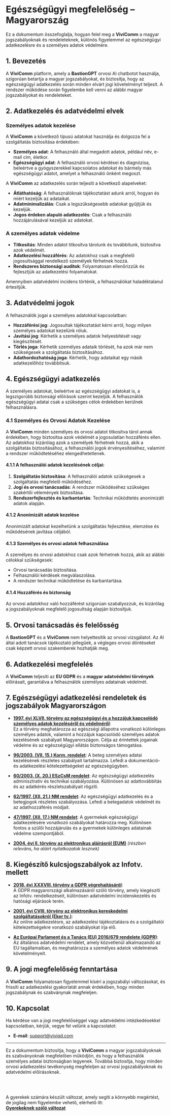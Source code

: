 # Egészségügyi megfelelőség – Magyarország

Ez a dokumentum összefoglalja, hogyan felel meg a **ViviComm** a magyar jogszabályoknak és rendeleteknek, különös figyelemmel az egészségügyi adatkezelésre és a személyes adatok védelmére.

## 1. Bevezetés

A **ViviComm** platform, amely a **BastionGPT** orvosi AI chatbotot használja, szigorúan betartja a magyar jogszabályokat, és biztosítja, hogy az egészségügyi adatkezelés során minden elvárt jogi követelményt teljesít. A rendszer működése során figyelembe kell venni az alábbi magyar jogszabályokat és rendeleteket.

## 2. Adatkezelés és adatvédelmi elvek

### Személyes adatok kezelése

A **ViviComm** a következő típusú adatokat használja és dolgozza fel a szolgáltatás biztosítása érdekében:

- **Személyes adat**: A felhasználó által megadott adatok, például név, e-mail cím, életkor.
- **Egészségügyi adat**: A felhasználó orvosi kérdései és diagnózisa, beleértve a gyógyszerekkel kapcsolatos adatokat és bármely más egészségügyi adatot, amelyet a felhasználó önként megoszt.

A **ViviComm** az adatkezelés során teljesíti a következő alapelveket:

- **Átláthatóság**: A felhasználóknak tájékoztatást adunk arról, hogyan és miért kezeljük az adataikat.
- **Adatminimalizálás**: Csak a legszükségesebb adatokat gyűjtjük és kezeljük.
- **Jogos érdeken alapuló adatkezelés**: Csak a felhasználó hozzájárulásával kezeljük az adatokat.

### A személyes adatok védelme

- **Titkosítás**: Minden adatot titkosítva tárolunk és továbbítunk, biztosítva azok védelmét.
- **Adatkezelési hozzáférés**: Az adatokhoz csak a megfelelő jogosultsággal rendelkező személyek férhetnek hozzá.
- **Rendszeres biztonsági auditok**: Folyamatosan ellenőrizzük és fejlesztjük az adatkezelési folyamatokat.

Amennyiben adatvédelmi incidens történik, a felhasználókat haladéktalanul értesítjük.

## 3. Adatvédelmi jogok

A felhasználók jogai a személyes adatokkal kapcsolatban:

- **Hozzáférési jog**: Jogosultak tájékoztatást kérni arról, hogy milyen személyes adatokat kezelünk róluk.
- **Javítási jog**: Kérhetik a személyes adatok helyesbítését vagy kiegészítését.
- **Törlés joga**: Kérhetik személyes adataik törlését, ha azok már nem szükségesek a szolgáltatás biztosításához.
- **Adathordozhatóság joga**: Kérhetik, hogy adataikat egy másik adatkezelőhöz továbbítsuk.

## 4. Egészségügyi adatkezelés

A személyes adatokat, beleértve az egészségügyi adatokat is, a legszigorúbb biztonsági előírások szerint kezeljük. A felhasználók egészségügyi adatai csak a szükséges célok érdekében kerülnek felhasználásra.

### 4.1 Személyes és Orvosi Adatok Kezelése

A **ViviComm** minden személyes és orvosi adatot titkosítva tárol annak érdekében, hogy biztosítsa azok védelmét a jogosulatlan hozzáférés ellen. Az adatokhoz kizárólag azok a személyek férhetnek hozzá, akik a szolgáltatás biztosításához, a felhasználói jogok érvényesítéséhez, valamint a rendszer működtetéséhez elengedhetetlenek.

#### 4.1.1 A felhasználói adatok kezelésének céljai:

1. **Szolgáltatás biztosítása**: A felhasználói adatok szükségesek a szolgáltatás megfelelő működéséhez.
2. **Jogi és orvosi tanácsadás**: A rendszer működéséhez szükséges szakértői vélemények biztosítása.
3. **Rendszerfejlesztés és karbantartás**: Technikai működtetés anonimizált adatok alapján.

#### 4.1.2 Anonimizált adatok kezelése

Anonimizált adatokat kezelhetünk a szolgáltatás fejlesztése, elemzése és működésének javítása céljából.

#### 4.1.3 Személyes és orvosi adatok felhasználása

A személyes és orvosi adatokhoz csak azok férhetnek hozzá, akik az alábbi célokkal szükségesek:

- Orvosi tanácsadás biztosítása.
- Felhasználói kérdések megválaszolása.
- A rendszer technikai működtetése és karbantartása.

#### 4.1.4 Hozzáférés és biztonság

Az orvosi adatokhoz való hozzáférést szigorúan szabályozzuk, és kizárólag a jogszabályoknak megfelelő jogosultság alapján biztosítjuk.

## 5. Orvosi tanácsadás és felelősség

A **BastionGPT** és a **ViviComm** nem helyettesítik az orvosi vizsgálatot. Az AI által adott tanácsok tájékoztató jellegűek, a végleges orvosi döntéseket csak képzett orvosi szakemberek hozhatják meg.

## 6. Adatkezelési megfelelés

A **ViviComm** teljesíti az **EU GDPR** és a **magyar adatvédelmi törvények** előírásait, garantálva a felhasználók személyes adatainak védelmét.

## 7. Egészségügyi adatkezelési rendeletek és jogszabályok Magyarországon

- [**1997. évi XLVII. törvény az egészségügyi és a hozzájuk kapcsolódó személyes adatok kezeléséről és védelméről**](https://net.jogtar.hu/jogszabaly?docid=99700047.TV):  
Ez a törvény meghatározza az egészségi állapotra vonatkozó különleges személyes adatok, valamint a hozzájuk kapcsolódó személyes adatok kezelésének szabályait Magyarországon. Célja az érintettek jogainak védelme és az egészségügyi ellátás biztonságos támogatása.

- [**96/2003. (VII. 15.) Korm. rendelet**](https://njt.hu/jogszabaly/2003-96-20-22): A beteg személyes adatai kezelésének részletes szabályait tartalmazza. Lefedi a dokumentáció- és adatkezelési kötelezettségeket az egészségügyben.

- [**60/2003. (X. 20.) ESzCsM rendelet**](https://njt.hu/jogszabaly/2003-60-20-0M): Az egészségügyi adatkezelés adminisztratív és technikai szabályozása. Különösen az adattovábbítás és az adatkérés részletszabályait rögzíti.

- [**62/1997. (XII. 21.) NM rendelet**](https://net.jogtar.hu/jogszabaly?docid=99700062.NM): Az egészségügyi adatkezelés és a betegjogok részletes szabályozása. Lefedi a betegadatok védelmét és az adathozzáférés módjait.

- [**47/1997. (XII. 17.) NM rendelet**](https://net.jogtar.hu/jogszabaly?docid=99700047.TV): A gyermekek egészségügyi adatkezelésére vonatkozó szabályokat határozza meg. Különösen fontos a szülői hozzájárulás és a gyermekek különleges adatainak védelme szempontjából.

- [**2004. évi II. törvény az elektronikus aláírásról (EUM)**](https://net.jogtar.hu/jogszabaly?docid=A0400002.EUM) *(részben releváns, ha aláírt nyilatkozatok lesznek)*

## 8. Kiegészítő kulcsjogszabályok az Infotv. mellett

- [**2018. évi XXXVIII. törvény a GDPR végrehajtásáról**](https://njt.hu/jogszabaly/2018-38-00-00):  
A GDPR magyarországi alkalmazásáról szóló törvény, amely kiegészíti az Infotv. rendelkezéseit, különösen adatvédelmi incidenskezelés és hatósági eljárások terén.

- [**2001. évi CVIII. törvény az elektronikus kereskedelmi szolgáltatásokról (Eker tv.)**](https://net.jogtar.hu/jogszabaly?docid=A0100108.TV):  
Az online adatkezelésre, az adatkezelési tájékoztatásra és a szolgáltatói kötelezettségekre vonatkozó szabályokat írja elő.

- [**Az Európai Parlament és a Tanács (EU) 2016/679 rendelete (GDPR)**](https://eur-lex.europa.eu/legal-content/HU/TXT/?uri=CELEX:32016R0679):  
Az általános adatvédelmi rendelet, amely közvetlenül alkalmazandó az EU tagállamaiban, és meghatározza a személyes adatok védelmének követelményeit.


## 9. A jogi megfelelőség fenntartása

A **ViviComm** folyamatosan figyelemmel kíséri a jogszabályi változásokat, és frissíti az adatkezelési gyakorlatát annak érdekében, hogy minden jogszabálynak és szabványnak megfeleljen.

## 10. Kapcsolat

Ha kérdése van a jogi megfelelőséggel vagy adatvédelmi intézkedésekkel kapcsolatban, kérjük, vegye fel velünk a kapcsolatot:

- **E-mail**: [support@viviqd.com](mailto:support@viviqd.com)

---

Ez a dokumentum biztosítja, hogy a **ViviComm** a magyar jogszabályoknak és szabványoknak megfelelően működjön, és hogy a felhasználók személyes adatai biztonságban legyenek. Továbbá biztosítja, hogy minden orvosi adatkezelési tevékenység megfeleljen az orvosi jogszabályoknak és adatvédelmi előírásoknak.

<br/><br/>

A gyerekek számára készült változat, amely segíti a könnyebb megértést, de jogilag nem figyelembe vehető, elérhető itt:  
[**Gyerekeknek szóló változat**](../easy/easy-healthcare-compliance-hungary.md)

